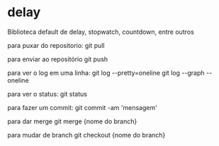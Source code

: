 # delay
Biblioteca default de delay, stopwatch, countdown, entre outros

para puxar do repositorio:
git pull

para enviar ao repositório 
git push

para ver o log em uma linha:
git log --pretty=oneline
git log --graph --oneline

para ver o status:
git status

para fazer um commit:
git commit -am 'mensagem'

para dar merge
git merge {nome do branch}

para mudar de branch
git checkout {nome do branch}